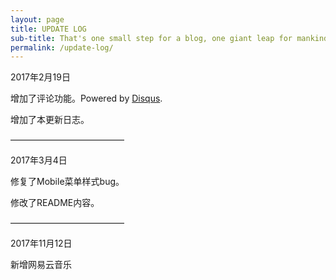 ```yaml
---
layout: page
title: UPDATE LOG
sub-title: That's one small step for a blog, one giant leap for mankind。
permalink: /update-log/
---
```


2017年2月19日

增加了评论功能。Powered by [Disqus][Disqus-url].

增加了本更新日志。

[Disqus-url]: https://disqus.com/

—————————————

2017年3月4日

修复了Mobile菜单样式bug。

修改了README内容。

—————————————

2017年11月12日

新增网易云音乐